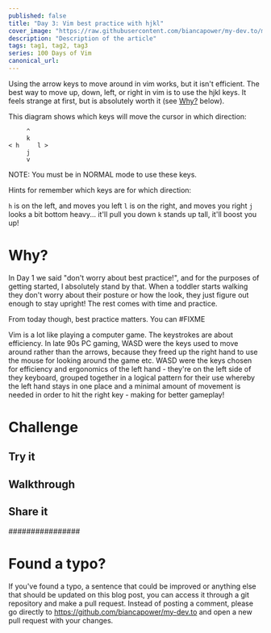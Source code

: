 ```yaml
---
published: false
title: "Day 3: Vim best practice with hjkl"
cover_image: "https://raw.githubusercontent.com/biancapower/my-dev.to/master/blog-posts/NAME-OF-YOUR-BLOG-POST/assets/cover.png"
description: "Description of the article"
tags: tag1, tag2, tag3
series: 100 Days of Vim
canonical_url:
---
```


Using the arrow keys to move around in vim works, but it isn't efficient. The best way to move up, down, left, or right in vim is to use the hjkl keys. It feels strange at first, but is absolutely worth it (see [Why?](#FIXME) below).

This diagram shows which keys will move the cursor in which direction:

```
     ^
     k
< h     l >
     j
     v
```

NOTE: You must be in NORMAL mode to use these keys.

Hints for remember which keys are for which direction:

`h` is on the left, and moves you left
`l` is on the right, and moves you right
`j` looks a bit bottom heavy... it'll pull you down
`k` stands up tall, it'll boost you up!

# Why?

In Day 1 we said "don't worry about best practice!", and for the purposes of getting started, I absolutely stand by that. When a toddler starts walking they don't worry about their posture or how the look, they just figure out enough to stay upright! The rest comes with time and practice.

From today though, best practice matters. You can #FIXME

Vim is a lot like playing a computer game. The keystrokes are about efficiency. In late 90s PC gaming, WASD were the keys used to move around rather than the arrows, because they freed up the right hand to use the mouse for looking around the game etc. WASD were the keys chosen for efficiency and ergonomics of the left hand - they're on the left side of they keyboard, grouped together in a logical pattern for their use whereby the left hand stays in one place and a minimal amount of movement is needed in order to hit the right key - making for better gameplay!

# Challenge

## Try it

## Walkthrough

## Share it

################

# Found a typo?

If you've found a typo, a sentence that could be improved or anything else that should be updated on this blog post, you can access it through a git repository and make a pull request. Instead of posting a comment, please go directly to https://github.com/biancapower/my-dev.to and open a new pull request with your changes.
